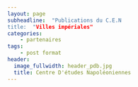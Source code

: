 ```yaml
---
layout: page
subheadline:  "Publications du C.E.N
title:  "Villes impériales"
categories:
    - partenaires
tags:
    - post format
header:
  image_fullwidth: header_pdb.jpg
  title: Centre D'études Napoléoniennes
---
```


